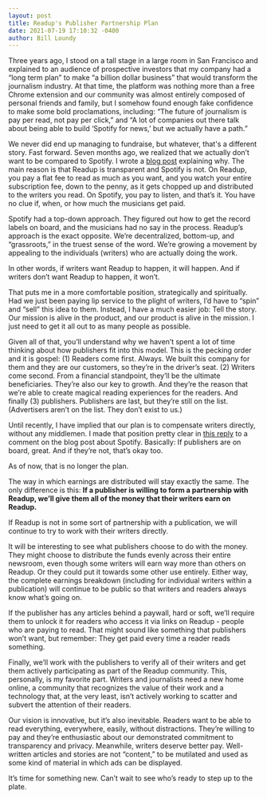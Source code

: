 ```yaml
---
layout: post
title: Readup's Publisher Partnership Plan
date: 2021-07-19 17:10:32 -0400
author: Bill Loundy
---
```

<p>
Three years ago, I stood on a tall stage in a large room in San Francisco and explained to an audience of prospective investors that my company had a “long term plan” to make “a billion dollar business” that would transform the journalism industry. At that time, the platform was nothing more than a free Chrome extension and our community was almost entirely composed of personal friends and family, but I somehow found enough fake confidence to make some bold proclamations, including: “The future of journalism is pay per read, not pay per click,” and “A lot of companies out there talk about being able to build ‘Spotify for news,’ but we actually have a path.”
</p>
<p>
We never did end up managing to fundraise, but whatever, that's a different story. Fast forward. Seven months ago, we realized that we actually don’t want to be compared to Spotify. I wrote a <a href="https://blog.readup.com/2020/11/30/spotify-for-news-sells-readup-short.html">blog post</a> explaining why. The main reason is that Readup is transparent and Spotify is not. On Readup, you pay a flat fee to read as much as you want, and you watch your entire subscription fee, down to the penny, as it gets chopped up and distributed to the writers you read. On Spotify, you pay to listen, and that’s it. You have no clue if, when, or how much the musicians get paid.
</p>
<p>
Spotify had a top-down approach. They figured out how to get the record labels on board, and the musicians had no say in the process. Readup’s approach is the exact opposite. We’re decentralized, bottom-up, and “grassroots,” in the truest sense of the word. We’re growing a movement by appealing to the individuals (writers) who are actually doing the work.</p>

<p>
In other words, if writers want Readup to happen, it will happen. And if writers don’t want Readup to happen, it won’t.</p>

<p>
That puts me in a more comfortable position, strategically and spiritually. Had we just been paying lip service to the plight of writers, I’d have to “spin” and “sell” this idea to them. Instead, I have a much easier job: Tell the story. Our mission is alive in the product, and our product is alive in the mission. I just need to get it all out to as many people as possible.</p>

<p>
Given all of that, you’ll understand why we haven’t spent a lot of time thinking about how publishers fit into this model. This is the pecking order and it is gospel: (1) Readers come first. Always. We built this company for them and they are our customers, so they’re in the driver’s seat. (2) Writers come second. From a financial standpoint, they’ll be the ultimate beneficiaries. They’re also our key to growth. And they’re the reason that we’re able to create magical reading experiences for the readers. And finally (3) publishers. Publishers are last, but they’re still on the list. (Advertisers aren’t on the list. They don’t exist to us.)</p>

<p>
Until recently, I have implied that our plan is to compensate writers directly, without any middlemen. I made that position pretty clear in <a href="https://readup.com/comments/blogreadupcom/spotify-for-news-sells-readup-short/zjyXxV">this reply</a> to a comment on the blog post about Spotify. Basically: If publishers are on board, great. And if they’re not, that’s okay too.</p>

<p>
As of now, that is no longer the plan.</p>

<p>
The way in which earnings are distributed will stay exactly the same. The only difference is this: <strong>If a publisher is willing to form a partnership with Readup, we’ll give them all of the money that their writers earn on Readup.</strong></p>

<p>
If Readup is not in some sort of partnership with a publication, we will continue to try to work with their writers directly.</p>

<p>
It will be interesting to see what publishers choose to do with the money. They might choose to distribute the funds evenly across their entire newsroom, even though some writers will earn way more than others on Readup. Or they could put it towards some other use entirely. Either way, the complete earnings breakdown (including for individual writers within a publication) will continue to be public so that writers and readers always know what’s going on.</p>

<p>
If the publisher has any articles behind a paywall, hard or soft, we’ll require them to unlock it for readers who access it via links on Readup - people who are paying to read. That might sound like something that publishers won’t want, but remember: They get paid every time a reader reads something.</p>

<p>
Finally, we’ll work with the publishers to verify all of their writers and get them actively participating as part of the Readup community. This, personally, is my favorite part. Writers and journalists need a new home online, a community that recognizes the value of their work and a technology that, at the very least, isn’t actively working to scatter and subvert the attention of their readers.</p>

<p>
Our vision is innovative, but it’s also inevitable. Readers want to be able to read everything, everywhere, easily, without distractions. They’re willing to pay and they’re enthusiastic about our demonstrated commitment to transparency and privacy. Meanwhile, writers deserve better pay. Well-written articles and stories are not “content,” to be mutilated and used as some kind of material in which ads can be displayed.</p>

<p>
It’s time for something new. Can’t wait to see who’s ready to step up to the plate.</p>